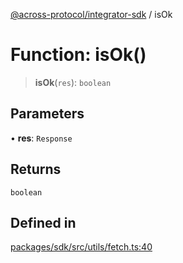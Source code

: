 [@across-protocol/integrator-sdk](../README.md) / isOk

# Function: isOk()

> **isOk**(`res`): `boolean`

## Parameters

• **res**: `Response`

## Returns

`boolean`

## Defined in

[packages/sdk/src/utils/fetch.ts:40](https://github.com/across-protocol/toolkit/blob/291e746cb19cfa8d76835b72ba70acec1a2f9971/packages/sdk/src/utils/fetch.ts#L40)
